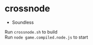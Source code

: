 # crossnode

- Soundless

Run `crossnode.sh` to build  
Run `node game.compiled.node.js` to start  
